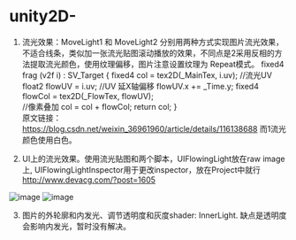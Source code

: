 # unity2D-
1. 流光效果：MoveLight1 和 MoveLight2 分别用两种方式实现图片流光效果，不适合线条，类似加一张流光贴图滚动播放的效果，不同点是2采用反相的方法提取流光颜色，使用纹理偏移，图片注意设置纹理为 Repeat模式。
fixed4 frag (v2f i) : SV_Target
       {
        fixed4 col = tex2D(_MainTex, i.uv);
			  //流光UV
				float2 flowUV = i.uv;
				//UV 延X轴偏移
				flowUV.x += _Time.y;
				fixed4 flowCol = tex2D(_FlowTex, flowUV);	
				//像素叠加
				col = col + flowCol;
        return col;
        }                       
原文链接：https://blog.csdn.net/weixin_36961960/article/details/116138688
而1流光颜色使用白色。

2. UI上的流光效果。使用流光贴图和两个脚本，UIFlowingLight放在raw image上, UIFlowingLightInspector用于更改inspector，放在Project中就行    http://www.devacg.com/?post=1605

![image](https://github.com/superfast-jellyfish/unity2D-/assets/144220860/67225289-bc36-44ac-b6fd-93aa7e42b6de)
![image](https://github.com/superfast-jellyfish/unity2D-/assets/144220860/cc7f085f-bbc4-4a32-b307-53ee95e67fd0)

3. 图片的外轮廓和内发光、调节透明度和灰度shader: InnerLight.
   缺点是透明度会影响内发光，暂时没有解决。
